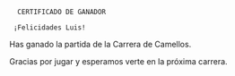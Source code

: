       CERTIFICADO DE GANADOR

     ¡Felicidades Luis!

Has ganado la partida de la Carrera de Camellos.

Gracias por jugar y esperamos verte en la próxima carrera.
